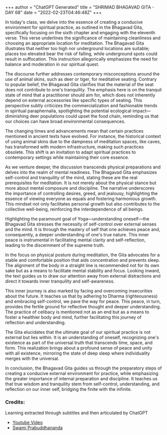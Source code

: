 +++
author = "ChatGPT Generated"
title = "SHRIMAD BHAGAVAD GITA - DAY 68"
date = "2022-02-23T04:46:48Z"
+++

In today's class, we delve into the essence of creating a conducive environment for spiritual practice, as outlined in the Bhagavad Gita, specifically focusing on the sixth chapter and engaging with the eleventh verse. This verse underlines the significance of maintaining cleanliness and choosing an appropriate location for meditation. The Bhagavad Gita illustrates that neither too high nor underground locations are suitable; places too elevated bear the risk of falling, while underground spots could result in suffocation. This instruction allegorically emphasizes the need for balance and moderation in our spiritual quest.

The discourse further addresses contemporary misconceptions around the use of animal skins, such as deer or tiger, for meditative seating. Contrary to popular belief, the Bhagavad Gita clarifies that the material of the seat does not contribute to one's tranquility. The emphasis here is on the tranquil state of mind that a practitioner should aim for, which does not inherently depend on external accessories like specific types of seating. This perspective subtly criticizes the commercialization and fashionable trends in spiritual paraphernalia, spotlighting the potential ecological impact—diminishing deer populations could upset the food chain, reminding us that our choices can have broad environmental consequences.

The changing times and advancements mean that certain practices mentioned in ancient texts have evolved. For instance, the historical context of using animal skins due to the dampness of meditation spaces, like caves, has transformed with modern infrastructure, making such practices obsolete. This shift is an invitation to adapt spiritual practices to contemporary settings while maintaining their core essence.

As we venture deeper, the discussion transcends physical preparations and delves into the realm of mental readiness. The Bhagavad Gita emphasizes self-control and tranquility of the mind, stating these are the real prerequisites for meditation. It is not merely about the physical stance but more about mental composure and discipline. The narrative underscores the importance of controlling desires, greed, and jealousy, highlighting the essence of viewing everyone as equals and fostering harmonious growth. This mindset not only facilitates personal growth but also contributes to the collective well-being, reinforcing the interdependence of all beings.

Highlighting the paramount goal of Yoga—understanding oneself—the Bhagavad Gita stresses the necessity of self-control over external senses and the mind. It is through the mastery of self that one achieves peace and, consequently, a deeper understanding of one's true nature. This inner peace is instrumental in facilitating mental clarity and self-reflection, leading to the discernment of the supreme truth.

In the focus on physical posture during meditation, the Gita advocates for a stable and comfortable position that aids concentration and prevents sleep. The alignment of the body in a straight line is recommended not for its own sake but as a means to facilitate mental stability and focus. Looking inward, the text guides us to draw our attention away from external distractions and direct it towards inner tranquility and self-awareness. 

This inner journey is also marked by facing and overcoming insecurities about the future. It teaches us that by adhering to Dharma (righteousness) and embracing self-control, we pave the way for peace. This peace, in turn, provides the fertile ground for reflective thought and deeper understanding. The practice of celibacy is mentioned not as an end but as a means to foster a healthier body and mind, further facilitating this journey of reflection and understanding.

The Gita elucidates that the ultimate goal of our spiritual practice is not external but lies within. It is an understanding of oneself, recognizing one's existence as part of the universal truth that transcends time, space, and form. This realization brings about a profound sense of peace and unity with all existence, mirroring the state of deep sleep where individuality merges with the universal.

In conclusion, the Bhagavad Gita guides us through the preparatory steps of creating a conducive external environment for practice, while emphasizing the greater importance of internal preparation and discipline. It teaches us that true wisdom and tranquility stem from self-control, understanding, and reflection on our inner self, bridging the finite with the infinite.

### Credits:
Learning extracted through subtitles and then articulated by ChatGPT

* [Youtube Video](https://www.youtube.com/watch?v=g9uc5ZZD8KM)
* [Swami Prabuddhananda](https://www.youtube.com/@upanishadswithswamiprabudd4019/streams)